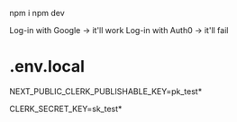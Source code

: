 npm i
npm dev

Log-in with Google -> it'll work
Log-in with Auth0 -> it'll fail

# .env.local

NEXT_PUBLIC_CLERK_PUBLISHABLE_KEY=pk_test\*

CLERK_SECRET_KEY=sk_test\*
